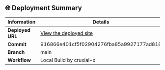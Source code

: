 ## 🌐 Deployment Summary

| Information       | Details                                                                 |
|-------------------|-------------------------------------------------------------------------|
| **Deployed URL**  | [View the deployed site](https://first-matter.github.io/zeno-jam-1-public)                                    |
| **Commit**        | 916866e401cf5f02904276fba85a9927177ad818                                          |
| **Branch**        | main                             |
| **Workflow**      | Local Build by cruxial-x                   |
